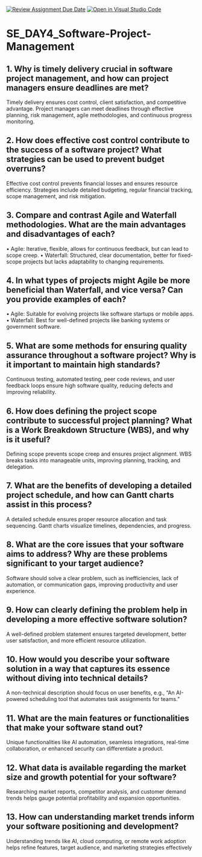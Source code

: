 [![Review Assignment Due Date](https://classroom.github.com/assets/deadline-readme-button-22041afd0340ce965d47ae6ef1cefeee28c7c493a6346c4f15d667ab976d596c.svg)](https://classroom.github.com/a/9pw6JKcu)
[![Open in Visual Studio Code](https://classroom.github.com/assets/open-in-vscode-2e0aaae1b6195c2367325f4f02e2d04e9abb55f0b24a779b69b11b9e10269abc.svg)](https://classroom.github.com/online_ide?assignment_repo_id=18487037&assignment_repo_type=AssignmentRepo)
# SE_DAY4_Software-Project-Management

## 1. Why is timely delivery crucial in software project management, and how can project managers ensure deadlines are met?
Timely delivery ensures cost control, client satisfaction, and competitive advantage. Project managers can meet deadlines through effective planning, risk management, agile methodologies, and continuous progress monitoring.

## 2. How does effective cost control contribute to the success of a software project? What strategies can be used to prevent budget overruns?
Effective cost control prevents financial losses and ensures resource efficiency. Strategies include detailed budgeting, regular financial tracking, scope management, and risk mitigation.

## 3. Compare and contrast Agile and Waterfall methodologies. What are the main advantages and disadvantages of each?
•	Agile: Iterative, flexible, allows for continuous feedback, but can lead to scope creep.
•	Waterfall: Structured, clear documentation, better for fixed-scope projects but lacks adaptability to changing requirements.

## 4.	In what types of projects might Agile be more beneficial than Waterfall, and vice versa? Can you provide examples of each?
•	Agile: Suitable for evolving projects like software startups or mobile apps.
•	Waterfall: Best for well-defined projects like banking systems or government software.

## 5. What are some methods for ensuring quality assurance throughout a software project? Why is it important to maintain high standards?
Continuous testing, automated testing, peer code reviews, and user feedback loops ensure high software quality, reducing defects and improving reliability.

## 6. How does defining the project scope contribute to successful project planning? What is a Work Breakdown Structure (WBS), and why is it useful?
Defining scope prevents scope creep and ensures project alignment. WBS breaks tasks into manageable units, improving planning, tracking, and delegation.

## 7. What are the benefits of developing a detailed project schedule, and how can Gantt charts assist in this process?
A detailed schedule ensures proper resource allocation and task sequencing. Gantt charts visualize timelines, dependencies, and progress.

## 8. What are the core issues that your software aims to address? Why are these problems significant to your target audience?
Software should solve a clear problem, such as inefficiencies, lack of automation, or communication gaps, improving productivity and user experience.

## 9. How can clearly defining the problem help in developing a more effective software solution?
A well-defined problem statement ensures targeted development, better user satisfaction, and more efficient resource utilization.

## 10.	How would you describe your software solution in a way that captures its essence without diving into technical details?
A non-technical description should focus on user benefits, e.g., “An AI-powered scheduling tool that automates task assignments for teams.”

## 11.	What are the main features or functionalities that make your software stand out?
Unique functionalities like AI automation, seamless integrations, real-time collaboration, or enhanced security can differentiate a product.

## 12.	What data is available regarding the market size and growth potential for your software?
Researching market reports, competitor analysis, and customer demand trends helps gauge potential profitability and expansion opportunities.

## 13.	How can understanding market trends inform your software positioning and development?
Understanding trends like AI, cloud computing, or remote work adoption helps refine features, target audience, and marketing strategies effectively

